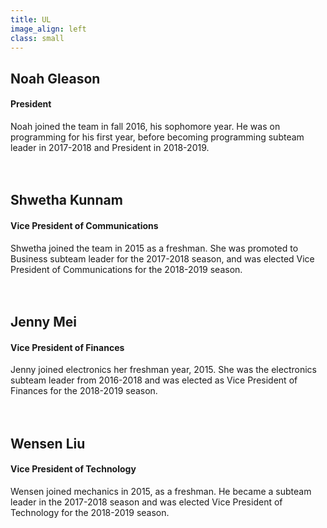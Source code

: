 ```yaml
---
title: UL
image_align: left
class: small
---
```


## Noah Gleason
#### President
Noah joined the team in fall 2016, his sophomore year. He was on programming for his first year, before becoming programming subteam leader in 2017-2018 and President in 2018-2019.
<br><br><br>

## Shwetha Kunnam
#### Vice President of Communications
Shwetha joined the team in 2015 as a freshman. She was promoted to Business subteam leader for the 2017-2018 season, and was elected Vice President of Communications for the 2018-2019 season.
<br><br><br>

## Jenny Mei
#### Vice President of Finances
Jenny joined electronics her freshman year, 2015. She was the electronics subteam leader from 2016-2018 and was elected as Vice President of Finances for the 2018-2019 season.
<br><br><br>

## Wensen Liu
#### Vice President of Technology
Wensen joined mechanics in 2015, as a freshman. He became a subteam leader in the 2017-2018 season and was elected Vice President of Technology for the 2018-2019 season.